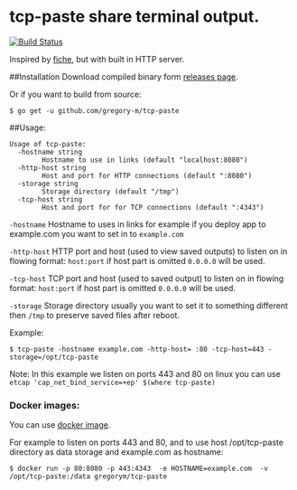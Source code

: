 # tcp-paste share terminal output.

[![Build Status](https://travis-ci.org/gregory-m/tcp-paste.svg?branch=master)](https://travis-ci.org/gregory-m/tcp-paste)

Inspired by [fiche](https://github.com/solusipse/fiche), but with built in HTTP server.

##Installation
Download compiled binary form [releases page](http://github.com/gregory-m/tcp-paste/releases).

Or if you want to build from source:

```
$ go get -u github.com/gregory-m/tcp-paste
```

##Usage:
```
Usage of tcp-paste:
  -hostname string
    	Hostname to use in links (default "localhost:8080")
  -http-host string
    	Host and port for HTTP connections (default ":8080")
  -storage string
    	Storage directory (default "/tmp")
  -tcp-host string
    	Host and port for for TCP connections (default ":4343")
```

``-hostname`` Hostname to uses in links for example if you deploy app to example.com you want to set in to ``example.com``

``-http-host`` HTTP port and host (used to view saved outputs) to listen on in flowing format: ``host:port`` if host part is omitted ``0.0.0.0`` will be used.

``-tcp-host`` TCP port and host (used to saved output) to listen on in flowing format: ``host:port`` if host part is omitted ``0.0.0.0`` will be used.

``-storage`` Storage directory usually you want to set it to something different then ``/tmp`` to preserve saved files after reboot.

Example:

```
$ tcp-paste -hostname example.com -http-host= :80 -tcp-host=443 -storage=/opt/tcp-paste
```
Note: In this example we listen on ports 443 and 80 on linux you can use ``etcap 'cap_net_bind_service=+ep' $(where tcp-paste)``

### Docker images:
You can use [docker image](https://hub.docker.com/r/gregorym/tcp-paste/).



For example to listen on ports 443 and 80, and to use host /opt/tcp-paste directory as data storage and example.com as hostname:

```
$ docker run -p 80:8080 -p 443:4343  -e HOSTNAME=example.com  -v /opt/tcp-paste:/data gregorym/tcp-paste
```

